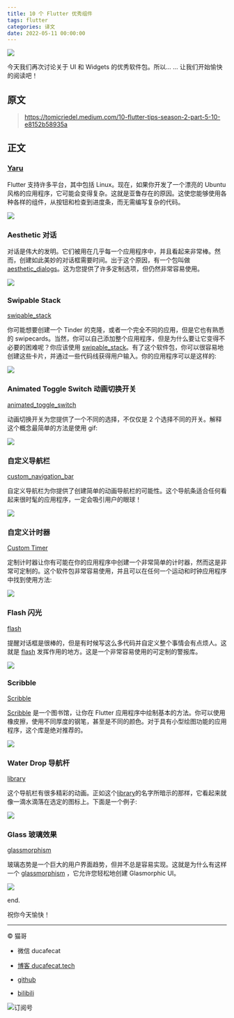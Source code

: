 ```yaml
---
title: 10 个 Flutter 优秀组件
tags: flutter
categories: 译文
date: 2022-05-11 00:00:00
---
```


![](https://ducafecat.oss-cn-beijing.aliyuncs.com/podcast/20220511191144.png)

今天我们再次讨论关于 UI 和 Widgets 的优秀软件包。所以... ... 让我们开始愉快的阅读吧！

## 原文

> https://tomicriedel.medium.com/10-flutter-tips-season-2-part-5-10-e8152b58935a

## 正文

### [Yaru](https://pub.dev/packages/yaru)

Flutter 支持许多平台，其中包括 Linux。现在，如果你开发了一个漂亮的 Ubuntu 风格的应用程序，它可能会变得复杂。这就是亚鲁存在的原因。这使您能够使用各种各样的组件，从按钮和检查到进度条，而无需编写复杂的代码。

![](https://ducafecat.oss-cn-beijing.aliyuncs.com/podcast/cf4e9219635441d1a939dbf4ad91f58503f1feb4e17054ab309812bc4f3bb3cc.png)

### Aesthetic 对话

对话是伟大的发明。它们被用在几乎每一个应用程序中，并且看起来非常棒。然而，创建如此美妙的对话框需要时间。出于这个原因，有一个包叫做 [aesthetic_dialogs](https://pub.dev/packages/aesthetic_dialogs)。这为您提供了许多定制选项，但仍然非常容易使用。

![](https://ducafecat.oss-cn-beijing.aliyuncs.com/podcast/7e13dcfbb943e50bd3105ddd6e3d6f5bcbd60e4301de421aee559cdd12324917.png)

### Swipable Stack

[swipable_stack](https://pub.dev/packages/swipable_stack)

你可能想要创建一个 Tinder 的克隆，或者一个完全不同的应用，但是它也有熟悉的 swipecards。当然，你可以自己添加整个应用程序，但是为什么要让它变得不必要的困难呢？你应该使用 [swipable_stack](https://pub.dev/packages/swipable_stack)。有了这个软件包，你可以很容易地创建这些卡片，并通过一些代码线获得用户输入。你的应用程序可以是这样的:

![](https://ducafecat.oss-cn-beijing.aliyuncs.com/podcast/7461905eb7c443a7e0138f6f518cce49eeb726bb46c2ba2f0320819ec3ede1de.gif)

### Animated Toggle Switch 动画切换开关

[animated_toggle_switch](https://pub.dev/packages/animated_toggle_switch)

动画切换开关为您提供了一个不同的选择，不仅仅是 2 个选择不同的开关。解释这个概念最简单的方法是使用 gif:

![](https://ducafecat.oss-cn-beijing.aliyuncs.com/podcast/d981e1099515a41a8803752c686a6f13f11e8743665ef20d2021b229faa8661e.gif)

### 自定义导航栏

[custom_navigation_bar](http://pub.dev/packages/custom_navigation_bar)

自定义导航栏为你提供了创建简单的动画导航栏的可能性。这个导航条适合任何看起来很时髦的应用程序，一定会吸引用户的眼球！

![](https://ducafecat.oss-cn-beijing.aliyuncs.com/podcast/083d091b627697fcfa923b328c9bc938f4e70a26aa70ab1b1c05f955c1e060e7.gif)

### 自定义计时器

[Custom Timer](https://pub.dev/packages/custom_timer)

定制计时器让你有可能在你的应用程序中创建一个非常简单的计时器，然而这是非常可定制的。这个软件包非常容易使用，并且可以在任何一个运动和时钟应用程序中找到使用方法:

![](https://ducafecat.oss-cn-beijing.aliyuncs.com/podcast/251ce8af069bcf03b920b45209aed5e11c86d11beb9be494a3971f45f8bd8bef.gif)

### Flash 闪光

[flash](https://pub.dev/packages/flash)

提醒对话框是很棒的，但是有时候写这么多代码并自定义整个事情会有点烦人。这就是 [flash](https://pub.dev/packages/flash) 发挥作用的地方。这是一个非常容易使用的可定制的警报库。

![](https://ducafecat.oss-cn-beijing.aliyuncs.com/podcast/647ac60c45362ad418267cf901154f135473ecc5c1d5d2b757e010d10177ae5d.gif)

### Scribble

[Scribble](https://pub.dev/packages/scribble)

[Scribble](https://pub.dev/packages/scribble) 是一个图书馆，让你在 Flutter 应用程序中绘制基本的方法。你可以使用橡皮擦，使用不同厚度的钢笔，甚至是不同的颜色。对于具有小型绘图功能的应用程序，这个库是绝对推荐的。

![](https://ducafecat.oss-cn-beijing.aliyuncs.com/podcast/31f5fbf09e3d5fc51a83116766296bc9bcf0ee578c1ce54f4512a2e259f51299.gif)

### Water Drop 导航杆

[library](https://pub.dev/packages/water_drop_nav_bar)

这个导航栏有很多精彩的动画。正如这个[library](https://pub.dev/packages/water_drop_nav_bar)的名字所暗示的那样，它看起来就像一滴水滴落在选定的图标上。下面是一个例子:

![](https://ducafecat.oss-cn-beijing.aliyuncs.com/podcast/07b64462451d914f1ed084f616fcf49b909cc25d7b6b34283bfe3ffc1040fd67.gif)

### Glass 玻璃效果

[glassmorphism](https://pub.dev/packages/glassmorphism)

玻璃态势是一个巨大的用户界面趋势，但并不总是容易实现。这就是为什么有这样一个 [glassmorphism](https://pub.dev/packages/glassmorphism) ，它允许您轻松地创建 Glasmorphic UI。

![](https://ducafecat.oss-cn-beijing.aliyuncs.com/podcast/018e8a553afe11f33c8bb1376ac38a80f978ca84e0de74cd2501b70e67e33016.jpg)

end.

祝你今天愉快！

---

© 猫哥

- 微信 ducafecat

- [博客 ducafecat.tech](https://ducafecat.tech/)

- [github](https://github.com/ducafecat)

- [bilibili](https://space.bilibili.com/404904528)

![订阅号](https://ducafecat.tech/img/banner-gzh.png)
